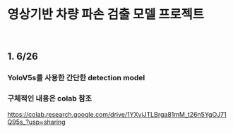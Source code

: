 # 영상기반 차량 파손 검출 모델 프로젝트

<br>

## 1. 6/26 
### YoloV5s를 사용한 간단한 detection model
### 구체적인 내용은 colab 참조
https://colab.research.google.com/drive/1YXviJTLBrga81mM_t26n5YgOJ71Q95s_?usp=sharing
